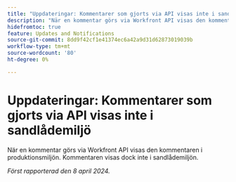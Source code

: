 ```yaml
---
title: "Uppdateringar: Kommentarer som gjorts via API visas inte i sandlådemiljö"
description: "När en kommentar görs via Workfront API visas den kommentaren i produktionsmiljön. Kommentaren visas dock inte i sandlådemiljön.         "
hidefromtoc: true
feature: Updates and Notifications
source-git-commit: 8dd9f42cf1e41374ec6a42a9d31d62873019039b
workflow-type: tm+mt
source-wordcount: '80'
ht-degree: 0%

---
```



# Uppdateringar: Kommentarer som gjorts via API visas inte i sandlådemiljö

När en kommentar görs via Workfront API visas den kommentaren i produktionsmiljön. Kommentaren visas dock inte i sandlådemiljön.

_Först rapporterad den 8 april 2024._

